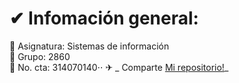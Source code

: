 # &#x2714; Infomación general:

 &#x1F539;     Asignatura: Sistemas de información  
 &#x1F539;     Grupo: 2860  
 &#x1F539;     No. cta: 314070140⋅⋅
 &#x2708; _    Comparte [Mi repositorio!](https://github.com/Adrian-ICO/Garcia_Chavez)_
